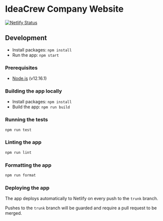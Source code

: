 # IdeaCrew Company Website

[![Netlify Status](https://api.netlify.com/api/v1/badges/7e81fc76-3451-4354-a2cb-cb0df0e522e8/deploy-status)](https://app.netlify.com/sites/idc-web/deploys)

## Development

- Install packages: `npm install`
- Run the app: `npm start`

### Prerequisites

- [Node.js](https://nodejs.org/en/) (v12.16.1)

### Building the app locally

- Install packages: `npm install`
- Build the app: `npm run build`

### Running the tests

```bash
npm run test
```

### Linting the app

```bash
npm run lint
```

### Formatting the app

```bash
npm run format
```

### Deploying the app

The app deploys automatically to Netlify on every push to the `trunk` branch.

Pushes to the `trunk` branch will be guarded and require a pull request to be merged.
